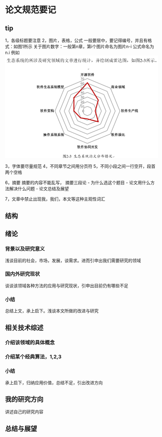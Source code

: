 # 论文规范要记

## tip

1，各级标题要注意
2，图片，表格，公式
一般要居中，要记得编号，并且有格式：如图1所示
关于图片数字：一般第n章，第i个图片命名为图片n-i
公式命名为n.i
例如
![](https://raw.githubusercontent.com/kengerlwl/kengerlwl.github.io/master/image/a30be67b5c7efb80ac6c9c123b5e02c7/a1c3eb9a5c8d168ab9f17aac9a2db5af.png)

3，字体要尽量规范
4，不同章节之间用分页符
5，不同小段之间一行空开，段首两个空格

6，摘要
    摘要的内容不能乱写，
    摘要三段论
    - 为什么选这个题目
    - 论文用什么方法解决什么问题
    - 论文总结及展望

7，文章中禁止出现我，我们，本文等这种主观性词汇



## 结构

## 绪论

### 背景以及研究意义
浅谈目前的社会，市场，发展，谈需求。进而引申出我们需要研究的领域

### 国内外研究现状
谈谈该领域各种方法的应用与研究现状，引申出目前仍有哪些不足

### 小结
总结上文，承上启下。浅谈本文所做的改进与研究


## 相关技术综述

### 介绍该领域的具体概念

### 介绍某个经典算法，1,2,3

### 小结
承上启下，归纳应用价值，总结不足，引出改进方向

## 我的研究方向

讲述自己的研究内容


## 总结与展望